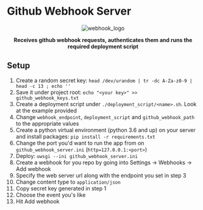 # Github Webhook Server

<p align=center>
    <img src="https://files.naresh1318.com/public/github_webhook_server/logo.png" alt="webhook_logo"/>
    <p align="center"> <b>Receives github webhook requests, authenticates them and runs the required deployment script</b> </p>
</p>


## Setup
1. Create a random secret key: `head /dev/urandom | tr -dc A-Za-z0-9 | head -c 13 ; echo ''`
2. Save it under project root: `echo "<your key>" >> github_webhook_keys.txt`
3. Create a deployment script under `./deployment_script/<name>.sh`. Look at the example provided
4. Change `webhook_endpoint`, `deployment_script` and `github_webhook_path` to the appropriate values
5. Create a python virtual environment (python 3.6 and up) on your server and install packages: `pip install -r requirements.txt`
6. Change the port you'd want to run the app from on `github_webhook_server.ini` (`http=127.0.0.1:<port>`)
7. Deploy: `uwsgi --ini github_webhook_server.ini`
8. Create a webhook for you repo by going into Settings -> Webhooks -> Add webhook
9. Specify the web server url along with the endpoint you set in step 3
10. Change content type to `application/json`
11. Copy secret key generated in step 1
12. Choose the event you's like
13. Hit Add webhook
